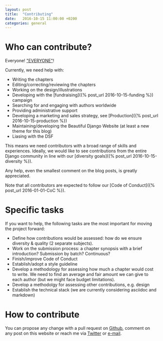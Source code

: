 ```yaml
---
layout: post
title:  "Contributing"
date:   2016-10-15 11:00:00 +0200
categories: general
---
```



# Who can contribute?

Everyone! ["EVERYONE"](https://www.youtube.com/watch?v=MrTsuvykUZk "The Professional -- Everyone")!

Currently, we need help with:

- Writing the chapters
- Editing/correcting/reviewing the chapters
- Working on the design/illustrations
- Developing with the [fundraising]({% post_url 2016-10-15-funding %}) campaign
- Searching for and engaging with authors worldwide
- Providing administrative support
- Developing a marketing and sales strategy, see [Production]({% post_url 2016-10-15-production %})
- Maintaining/developing the Beautiful Django Website (at least a new theme for this blog)
- Liasing with the DSF

This means we need contributors with a broad range of skills and experiences. Ideally, we would like to see contributions from the entire Django community in line with our [diversity goals]({% post_url 2016-10-15-diversity %}).

Any help, even the smallest comment on the blog posts, is greatly appreciated.

Note that all contributors are expected to follow our [Code of Conduct]({% post_url 2016-01-01-CoC %}).

# Specific tasks

If you want to help, the following tasks are the most important for moving the project forward:

- Define how contributions would be assessed: how do we ensure diversity & quality (2 separate subjects).
- Work on the submission process: a chapter synopsis with a brief introduction? Submission by batch? Continuous?
- Finish/improve Code of Conduct
- Establish/adopt a style guideline
- Develop a methodology for assessing how much a chapter would cost to write. We need to find an average and fair amount we can give to each author (but we might face budget limitations).
- Develop a methodolgy for assessing other contributions, e.g. design
- Establish the technical stack (we are currently considering asciidoc and markdown)

# How to contribute

You can propose any change with a pull request on [Github](https://github.com/beautifuldjango "Beautiful Django GitHub repo"), comment on any post on this website or reach me via [Twitter](https://twitter.com/Adrien_Brunet) or [e-mail](mailto:brunet.adrien@gmail.com).

